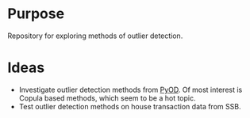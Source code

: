 # Purpose

Repository for exploring methods of outlier detection.

# Ideas

- Investigate outlier detection methods from [PyOD](https://github.com/yzhao062/pyod).
Of most interest is Copula based methods, which seem to be a hot topic.
- Test outlier detection methods on house transaction data from SSB.
